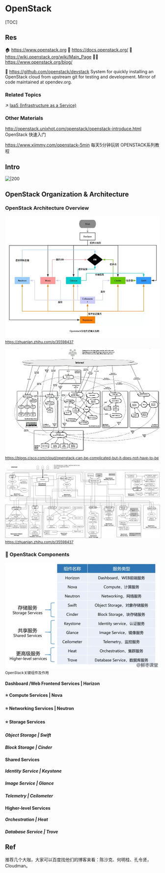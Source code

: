 # OpenStack

[TOC]



## Res
🏠 https://www.openstack.org
📂 https://docs.openstack.org/
📂 https://wiki.openstack.org/wiki/Main_Page
👨‍💻 https://www.openstack.org/blog/

🚧 https://github.com/openstack/devstack
System for quickly installing an OpenStack cloud from upstream git for testing and development. Mirror of code maintained at opendev.org.


### Related Topics
↗ [IaaS (Infrastructure as a Service)](../../🌵%20Cloud%20Native%20Overview/🗿%20Cloud%20Models/Cloud%20Service%20(Delivery)%20Models/IaaS%20(Infrastructure%20as%20a%20Service)/IaaS%20(Infrastructure%20as%20a%20Service).md)


### Other Materials
http://openstack.unixhot.com/openstack/openstack-introduce.html
OpenStack 快速入门

https://www.xjimmy.com/openstack-5min
每天5分钟玩转 OPENSTACK系列教程



## Intro
![|200](../../../../../../../Assets/Pics/Pasted%20image%2020230308140123.png)



## OpenStack Organization &  Architecture
### OpenStack Architecture Overview
![](../../../../../Assets/Pics/Pasted%20image%2020240424230252.png)
<small>https://zhuanlan.zhihu.com/p/35598437</small>

![](../../../../../Assets/Pics/Pasted%20image%2020240425133210.png)
<small>https://blogs.cisco.com/cloud/openstack-can-be-complicated-but-it-does-not-have-to-be</small>

![](../../../../../Assets/Pics/Pasted%20image%2020240424230243.png)
<small>https://zhuanlan.zhihu.com/p/35598437</small>


### 🎯 OpenStack Components

![](../../../../../Assets/Pics/Pasted%20image%2020240424230321.png)
<small>OpenStack关键组件及作用</small>

#### Dashboard /Web Frontend Services | Horizon
#### ⭐ Compute Services | Nova
#### ⭐ Networking Services | Neutron
#### ⭐ Storage Services
##### Object Storage | Swift
##### Block Storage | Cinder
#### Shared Services
##### Identity Service | Keystone
##### Image Service | Glance
##### Telemetry | Ceilometer
#### Higher-level Services
##### Orchestration | Heat
##### Database Service | Trove



## Ref
[👍 openstack入门第一章基础与部署环境 | CSDN]: https://blog.csdn.net/weixin_56665913/article/details/119833046

[👍 openstack深入学习 | Cnblog]: https://www.cnblogs.com/cuiyongchao007/p/12902169.html

[👍 OpenStack入门科普，看这一篇就够啦！ - 小枣君的文章 - 知乎]: https://zhuanlan.zhihu.com/p/35598437
推荐几个大咖，大家可以百度找他们的博客来看：陈沙克、何明桂、孔令贤，Cloudman。

[👍 OpenStack构架知识梳理]: http://www.cnblogs.com/kevingrace/p/5733508.html

[openstack学习-网络管理(转)]: https://heitaoq66.github.io/2020/03/19/openstack学习-网络管理/